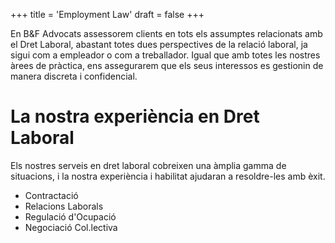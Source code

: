 +++
title = 'Employment Law'
draft = false
+++

En B&F Advocats assessorem clients en tots els assumptes relacionats amb el Dret Laboral, abastant totes dues perspectives de la relació laboral, ja sigui com a empleador o com a treballador. Igual que amb totes les nostres àrees de pràctica, ens assegurarem que els seus interessos es gestionin de manera discreta i confidencial.

# La nostra experiència en Dret Laboral

Els nostres serveis en dret laboral cobreixen una àmplia gamma de situacions, i la nostra experiència i habilitat ajudaran a resoldre-les amb èxit.

* Contractació
* Relacions Laborals
* Regulació d'Ocupació
* Negociació Col.lectiva
